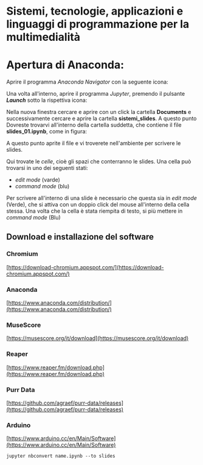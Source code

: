 # Sistemi, tecnologie, applicazioni e linguaggi di programmazione per la multimedialità

# Apertura di Anaconda:

Aprire il programma *Anaconda Navigator* con la seguente icona:

[](immagini/01_navigator.png)

Una volta all'interno, aprire il programma *Jupyter*, premendo il pulsante ***Launch*** sotto la rispettiva icona:

[](immagini/02_jupyter.png)

Nella nuova finestra cercare e aprire con un click la cartella **Documents** e successivamente cercare e aprire la cartella **sistemi_slides**. A questo punto Dovreste trovarvi all'interno della cartella suddetta, che contiene il file **slides_01.ipynb**, come in figura:

[](immagini/03_file_ipynb.png)

A questo punto aprite il file e vi troverete nell'ambiente per scrivere le slides.

[](immagini/04_ambiente_jupyter.png)

Qui trovate le *celle*, cioè gli spazi che conterranno le slides. Una cella può trovarsi in uno dei seguenti stati:
- *edit mode* (varde)
- *command mode* (blu)

Per scrivere all'interno di una slide è necessario che questa sia in *edit mode* (Verde), che si attiva con un doppio click del mouse all'interno della cella stessa. Una volta che la cella è stata riempita di testo, si più mettere in *command mode* (Blu)










## Download e installazione del software

### Chromium

[https://download-chromium.appspot.com/](https://download-chromium.appspot.com/)

### Anaconda

[https://www.anaconda.com/distribution/](https://www.anaconda.com/distribution/)

### MuseScore

[https://musescore.org/it/download](https://musescore.org/it/download)

### Reaper

[https://www.reaper.fm/download.php](https://www.reaper.fm/download.php)

### Purr Data

[https://github.com/agraef/purr-data/releases](https://github.com/agraef/purr-data/releases)

### Arduino

[https://www.arduino.cc/en/Main/Software](https://www.arduino.cc/en/Main/Software)

```
jupyter nbconvert name.ipynb --to slides
```
